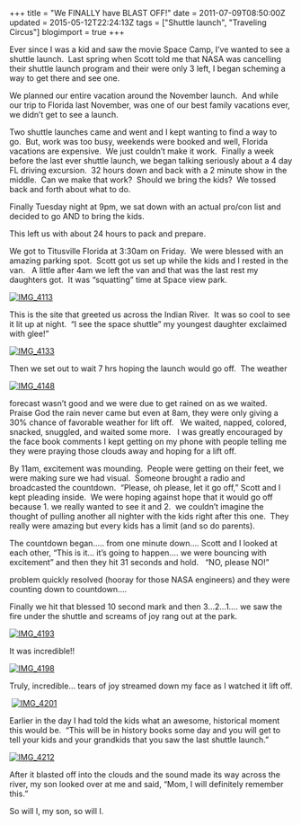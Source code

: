 +++
title = "We FINALLY have BLAST OFF!"
date = 2011-07-09T08:50:00Z
updated = 2015-05-12T22:24:13Z
tags = ["Shuttle launch", "Traveling Circus"]
blogimport = true 
+++

Ever since I was a kid and saw the movie Space Camp, I’ve wanted to see a shuttle launch.&#160; Last spring when Scott told me that NASA was cancelling their shuttle launch program and their were only 3 left, I began scheming a way to get there and see one. 

We planned our entire vacation around the November launch.&#160; And while our trip to Florida last November, was one of our best family vacations ever, we didn’t get to see a launch. 

Two shuttle launches came and went and I kept wanting to find a way to go.&#160; But, work was too busy, weekends were booked and well, Florida vacations are expensive.&#160; We just couldn’t make it work.&#160; Finally a week before the last ever shuttle launch, we began talking seriously about a 4 day FL driving excursion.&#160; 32 hours down and back with a 2 minute show in the middle.&#160; Can we make that work?&#160; Should we bring the kids?&#160; We tossed back and forth about what to do. 

Finally Tuesday night at 9pm, we sat down with an actual pro/con list and decided to go AND to bring the kids.&#160; 

This left us with about 24 hours to pack and prepare.

We got to Titusville Florida at 3:30am on Friday.&#160; We were blessed with an amazing parking spot.&#160; Scott got us set up while the kids and I rested in the van.&#160;&#160; A little after 4am we left the van and that was the last rest my daughters got.&#160; It was “squatting” time at Space view park.&#160; 

[![IMG_4113](https://latc.s3.amazonaws.com/wp-content/uploads/2011/07/IMG_4113.jpg "IMG_4113")](https://latc.s3.amazonaws.com/wp-content/uploads/2011/07/IMG_4113.jpg)

This is the site that greeted us across the Indian River.&#160; It was so cool to see it lit up at night.&#160; “I see the space shuttle” my youngest daughter exclaimed with glee!”

[![IMG_4133](https://latc.s3.amazonaws.com/wp-content/uploads/2011/07/IMG_4133.jpg "IMG_4133")](https://latc.s3.amazonaws.com/wp-content/uploads/2011/07/IMG_4133.jpg)

Then we set out to wait 7 hrs hoping the launch would go off.&#160; The weather 

[![IMG_4148](https://latc.s3.amazonaws.com/wp-content/uploads/2011/07/IMG_4148.jpg "IMG_4148")](https://latc.s3.amazonaws.com/wp-content/uploads/2011/07/IMG_4148.jpg)

forecast wasn’t good and we were due to get rained on as we waited.&#160; Praise God the rain never came but even at 8am, they were only giving a 30% chance of favorable weather for lift off.&#160;&#160; We waited, napped, colored, snacked, snuggled, and waited some more.&#160;&#160; I was greatly encouraged by the face book comments I kept getting on my phone with people telling me they were praying those clouds away and hoping for a lift off.&#160; 

By 11am, excitement was mounding.&#160; People were getting on their feet, we were making sure we had visual.&#160; Someone brought a radio and broadcasted the countdown.&#160; “Please, oh please, let it go off,” Scott and I kept pleading inside.&#160; We were hoping against hope that it would go off because 1. we really wanted to see it and 2.&#160; we couldn’t imagine the thought of pulling another all nighter with the kids right after this one.&#160; They really were amazing but every kids has a limit (and so do parents).

The countdown began….. from one minute down…. Scott and I looked at each other, “This is it… it’s going to happen…. we were bouncing with excitement” and then they hit 31 seconds and hold.&#160;&#160; “NO, please NO!”&#160; 

problem quickly resolved (hooray for those NASA engineers) and they were counting down to countdown….

Finally we hit that blessed 10 second mark and then 3…2…1…. we saw the fire under the shuttle and screams of joy rang out at the park.

[![IMG_4193](https://latc.s3.amazonaws.com/wp-content/uploads/2011/07/IMG_4193.jpg "IMG_4193")](https://latc.s3.amazonaws.com/wp-content/uploads/2011/07/IMG_4193.jpg)

It was incredible!!&#160; 

[![IMG_4198](https://latc.s3.amazonaws.com/wp-content/uploads/2011/07/IMG_4198.jpg "IMG_4198")](https://latc.s3.amazonaws.com/wp-content/uploads/2011/07/IMG_4198.jpg)

Truly, incredible… tears of joy streamed down my face as I watched it lift off. 

&#160;[![IMG_4201](https://latc.s3.amazonaws.com/wp-content/uploads/2011/07/IMG_4201.jpg "IMG_4201")](https://latc.s3.amazonaws.com/wp-content/uploads/2011/07/IMG_4201.jpg)

Earlier in the day I had told the kids what an awesome, historical moment this would be.&#160; “This will be in history books some day and you will get to tell your kids and your grandkids that you saw the last shuttle launch.”&#160; 

[![IMG_4212](https://latc.s3.amazonaws.com/wp-content/uploads/2011/07/IMG_4212.jpg "IMG_4212")](https://latc.s3.amazonaws.com/wp-content/uploads/2011/07/IMG_4212.jpg)

After it blasted off into the clouds and the sound made its way across the river, my son looked over at me and said, “Mom, I will definitely remember this.” 

So will I, my son, so will I.&#160; 

